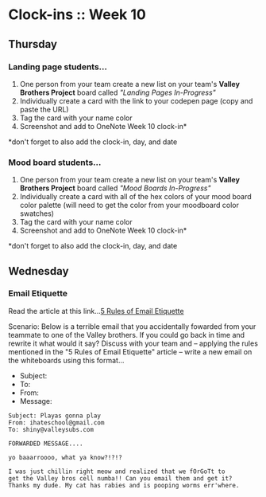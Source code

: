 # Clock-ins :: Week 10 #
## Thursday ##

### Landing page students... ###
1. One person from your team create a new list on your team's __Valley Brothers Project__ board called *"Landing Pages In-Progress"*
2. Individually create a card with the link to your codepen page (copy and paste the URL)
3. Tag the card with your name color
4. Screenshot and add to OneNote Week 10 clock-in*

*don't forget to also add the clock-in, day, and date

### Mood board students... ###
1. One person from your team create a new list on your team's __Valley Brothers Project__ board called *"Mood Boards In-Progress"*
2. Individually create a card with all of the hex colors of your mood board color palette (will need to get the color from your moodboard color swatches)
3. Tag the card with your name color
4. Screenshot and add to OneNote Week 10 clock-in*

*don't forget to also add the clock-in, day, and date

## Wednesday ##
### Email Etiquette ###

Read the article at this link...[5 Rules of Email Etiquette](https://www.huffingtonpost.com/her-campus/5-rules-of-email-etiquett_b_4860133.html)

Scenario: Below is a terrible email that you accidentally fowarded from your teammate to one of the Valley brothers. If you could go back in time and rewrite it what would it say? Discuss with your team and – applying the rules mentioned in the "5 Rules of Email Etiquette" article – write a new email on the whiteboards using this format...

- Subject:
- To:
- From:
- Message:

```
Subject: Playas gonna play
From: ihateschool@gmail.com
To: shiny@valleysubs.com

FORWARDED MESSAGE....

yo baaarroooo, what ya know?!?!?

I was just chillin right meow and realized that we fOrGoTt to 
get the Valley bros cell numba!! Can you email them and get it? 
Thanks my dude. My cat has rabies and is pooping worms err'where. 
```


